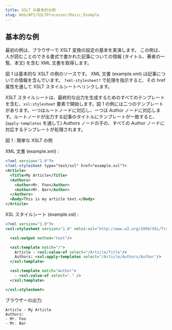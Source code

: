 ```yaml
---
title: XSLT の基本的な例
slug: Web/API/XSLTProcessor/Basic_Example
---
```


## 基本的な例

最初の例は、ブラウザーで XSLT 変換の設定の基本を実演します。 この例は、人が読むことのできる書式で書かれた記事についての情報 (タイトル、著者の一覧、本文) を含む XML 文書を取得します。

図 1 は基本的な XSLT の例のソースです。 XML 文書 (example.xml) は記事についての情報を含んでいます。 `?xml-stylesheet?` で処理を指示すると、その href 属性を通して XSLT スタイルシートへリンクします。

XSLT スタイルシートは、最終的な出力を生成するためのすべてのテンプレートを含む、`xsl:stylesheet` 要素で開始します。図 1 の例には二つのテンプレートがあります。一つはルートノードに対応し、一つは Author ノードに対応します。ルートノードが出力する記事のタイトルにテンプレートが一致すると、(`apply-templates` を通して) Authors ノードの子の、すべての Author ノードに対応するテンプレートが処理されます。

図 1 : 簡単な XSLT の例

XML 文書 (example.xml) :

```xml
<?xml version="1.0"?>
<?xml-stylesheet type="text/xsl" href="example.xsl"?>
<Article>
  <Title>My Article</Title>
  <Authors>
    <Author>Mr. Foo</Author>
    <Author>Mr. Bar</Author>
  </Authors>
  <Body>This is my article text.</Body>
</Article>
```

XSL スタイルシート (example.xsl) :

```xml
<?xml version="1.0"?>
<xsl:stylesheet version="1.0" xmlns:xsl="http://www.w3.org/1999/XSL/Transform">

  <xsl:output method="text"/>

  <xsl:template match="/">
    Article - <xsl:value-of select="/Article/Title"/>
    Authors: <xsl:apply-templates select="/Article/Authors/Author"/>
  </xsl:template>

  <xsl:template match="Author">
    - <xsl:value-of select="." />
  </xsl:template>

</xsl:stylesheet>
```

ブラウザーの出力:

```
Article - My Article
Authors:
- Mr. Foo
- Mr. Bar
```
